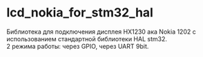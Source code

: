 # lcd_nokia_for_stm32_hal
Библиотека для подключения дисплея HX1230 ака Nokia 1202 с использованием стандартной библиотеки HAL stm32. <br>
2 режима работы: через GPIO, через UART 9bit.
